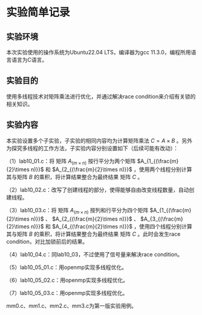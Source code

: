 # 实验简单记录

## 实验环境

本次实验使用的操作系统为Ubuntu22.04 LTS，编译器为gcc 11.3.0，编程所用语言语言为C语言。

## 实验目的

使用多线程技术对矩阵乘法进行优化，并通过解决race condition来介绍有关锁的相关知识。

## 实验内容

本实验设置多个子实验，子实验的相同内容均为计算矩阵乘法 $C = A \times B$ 。另外为探究多线程的工作方法，子实验内容分别设置如下（后续可能有改动）：

（1）lab10_01.c：将 矩阵  $A_{(m\times n)}$  按行平分为两个矩阵   $A_{1_{(\frac{m}{2}\times n)}}$  和  $A_{2_{(\frac{m}{2}\times n)}}$ ，使用两个线程分别计算其与矩阵 $B$ 的乘积，将计算结果整合为最终结果 矩阵 $C$ 。

（2）lab10_02.c：改写了创建线程的部分，使得能够自由改变线程数量，自动创建线程。

（3）lab10_03.c：将 矩阵  $A_{(m\times n)}$  按列和行平分为四个矩阵   $A_{1_{(\frac{m}{2}\times n)}}$ 、 $A_{2_{(\frac{m}{2}\times n)}}$ 、 $A_{3_{(\frac{m}{2}\times n)}}$ 和  $A_{4_{(\frac{m}{2}\times n)}}$ ，使用四个线程分别计算其与矩阵 $B$ 的乘积，将计算结果整合为最终结果 矩阵 $C$ 。此时会发生race condition，对比加锁前后的结果。

（4）lab10_04.c：同lab10_03，不过使用了信号量来解决race condition。

（5）lab10_05_01.c：用openmp实现多线程优化。

（6）lab10_05_02.c：用openmp实现多线程优化。

（7）lab10_05_03.c：用openmp实现多线程优化。

mm0.c、mm1.c、mm2.c、mm3.c为第一版实验用例。